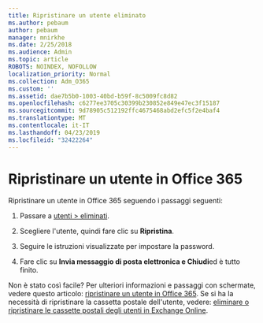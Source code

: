 ```yaml
---
title: Ripristinare un utente eliminato
ms.author: pebaum
author: pebaum
manager: mnirkhe
ms.date: 2/25/2018
ms.audience: Admin
ms.topic: article
ROBOTS: NOINDEX, NOFOLLOW
localization_priority: Normal
ms.collection: Adm_O365
ms.custom: ''
ms.assetid: dae7b5b0-1003-40bd-b59f-8c5009fc8d82
ms.openlocfilehash: c6277ee3705c30399b230852e849e47ec3f15187
ms.sourcegitcommit: 9d78905c512192ffc4675468abd2efc5f2e4baf4
ms.translationtype: MT
ms.contentlocale: it-IT
ms.lasthandoff: 04/23/2019
ms.locfileid: "32422264"
---
```

# <a name="restore-a-user-in-office-365"></a>Ripristinare un utente in Office 365

Ripristinare un utente in Office 365 seguendo i passaggi seguenti:
  
1. Passare a [utenti \> eliminati](https://admin.microsoft.com/adminportal/home#/deletedusers).
    
2. Scegliere l'utente, quindi fare clic su **Ripristina**.
    
3. Seguire le istruzioni visualizzate per impostare la password.
    
4. Fare clic su **Invia messaggio di posta elettronica e Chiudi**ed è tutto finito.
    

Non è stato così facile? Per ulteriori informazioni e passaggi con schermate, vedere questo articolo: [ripristinare un utente in Office 365](https://support.office.com/article/2c261e42-5dd1-48b0-845f-2a016d29cfc1.aspx). Se si ha la necessità di ripristinare la cassetta postale dell'utente, vedere: [eliminare o ripristinare le cassette postali degli utenti in Exchange Online](https://docs.microsoft.com/exchange/recipients-in-exchange-online/delete-or-restore-mailboxes).